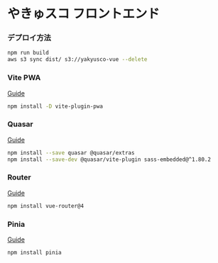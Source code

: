 # やきゅスコ フロントエンド

### デプロイ方法

```sh
npm run build
aws s3 sync dist/ s3://yakyusco-vue --delete
```

### Vite PWA

[Guide](https://vite-pwa-org.netlify.app/guide/)

```sh
npm install -D vite-plugin-pwa
```

### Quasar

[Guide](https://quasar.dev/start/vite-plugin)

```sh
npm install --save quasar @quasar/extras
npm install --save-dev @quasar/vite-plugin sass-embedded@^1.80.2
```

### Router

[Guide](https://router.vuejs.org/installation.html)

```sh
npm install vue-router@4
```

### Pinia

[Guide](https://pinia.vuejs.org/getting-started.html)

```sh
npm install pinia
```
